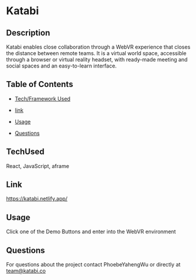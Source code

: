 # Katabi

## Description
Katabi enables close collaboration through a WebVR experience that closes the distance between remote teams. It is a virtual world space, accessible through a browser or virtual reality headset, with ready-made meeting and social spaces and an easy-to-learn interface.


## Table of Contents

* [Tech/Framework Used](#TechUsed)

* [link](#Link)

* [Usage](#usage) 

* [Questions](#Questions)


## TechUsed
React, JavaScript, aframe

## Link
https://katabi.netlify.app/

## Usage
Click one of the Demo Buttons and enter into the WebVR environment

## Questions
For questions about the project contact PhoebeYahengWu or directly at team@katabi.co

